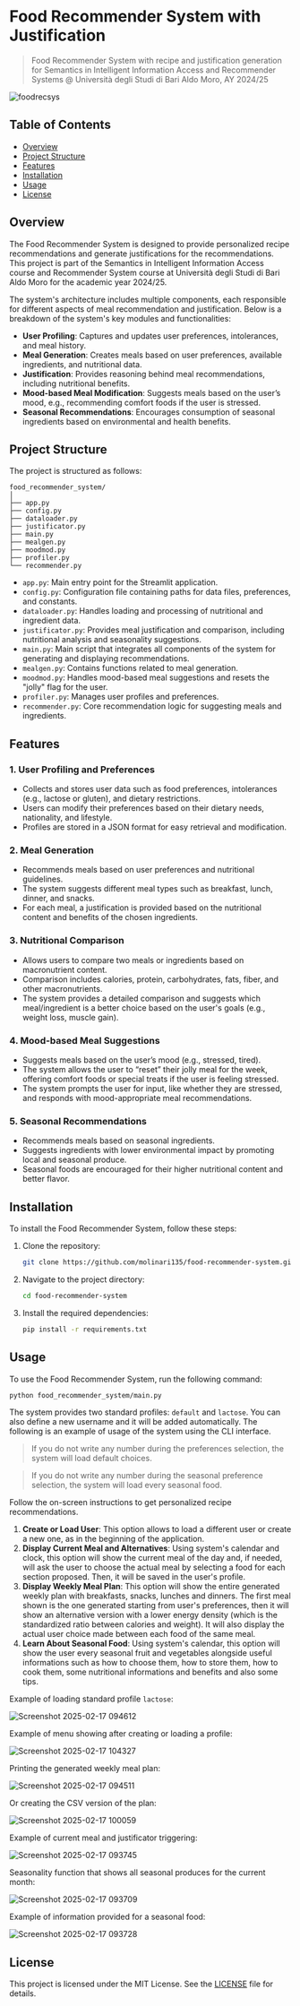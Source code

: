 # Food Recommender System with Justification
> Food Recommender System with recipe and justification generation for Semantics in Intelligent Information Access and Recommender Systems @ Università degli Studi di Bari Aldo Moro, AY 2024/25

![foodrecsys](https://github.com/user-attachments/assets/0040e027-d13c-4145-a19d-3ca0138ce57d)

## Table of Contents
- [Overview](#overview)
- [Project Structure](#project-structure)
- [Features](#features)
- [Installation](#installation)
- [Usage](#usage)
- [License](#license)

## Overview
The Food Recommender System is designed to provide personalized recipe recommendations and generate justifications for the recommendations. This project is part of the Semantics in Intelligent Information Access course and Recommender System course at Università degli Studi di Bari Aldo Moro for the academic year 2024/25.

The system's architecture includes multiple components, each responsible for different aspects of meal recommendation and justification. Below is a breakdown of the system's key modules and functionalities:

- **User Profiling**: Captures and updates user preferences, intolerances, and meal history.
- **Meal Generation**: Creates meals based on user preferences, available ingredients, and nutritional data.
- **Justification**: Provides reasoning behind meal recommendations, including nutritional benefits.
- **Mood-based Meal Modification**: Suggests meals based on the user’s mood, e.g., recommending comfort foods if the user is stressed.
- **Seasonal Recommendations**: Encourages consumption of seasonal ingredients based on environmental and health benefits.

## Project Structure
The project is structured as follows:

```
food_recommender_system/
│
├── app.py
├── config.py
├── dataloader.py
├── justificator.py
├── main.py
├── mealgen.py
├── moodmod.py
├── profiler.py
└── recommender.py
```

- `app.py`: Main entry point for the Streamlit application.
- `config.py`: Configuration file containing paths for data files, preferences, and constants.
- `dataloader.py`: Handles loading and processing of nutritional and ingredient data.
- `justificator.py`: Provides meal justification and comparison, including nutritional analysis and seasonality suggestions.
- `main.py`: Main script that integrates all components of the system for generating and displaying recommendations.
- `mealgen.py`: Contains functions related to meal generation.
- `moodmod.py`: Handles mood-based meal suggestions and resets the "jolly" flag for the user.
- `profiler.py`: Manages user profiles and preferences.
- `recommender.py`: Core recommendation logic for suggesting meals and ingredients.

## Features

### 1. User Profiling and Preferences

- Collects and stores user data such as food preferences, intolerances (e.g., lactose or gluten), and dietary restrictions.
- Users can modify their preferences based on their dietary needs, nationality, and lifestyle.
- Profiles are stored in a JSON format for easy retrieval and modification.

### 2. Meal Generation

- Recommends meals based on user preferences and nutritional guidelines.
- The system suggests different meal types such as breakfast, lunch, dinner, and snacks.
- For each meal, a justification is provided based on the nutritional content and benefits of the chosen ingredients.

### 3. Nutritional Comparison

- Allows users to compare two meals or ingredients based on macronutrient content.
- Comparison includes calories, protein, carbohydrates, fats, fiber, and other macronutrients.
- The system provides a detailed comparison and suggests which meal/ingredient is a better choice based on the user's goals (e.g., weight loss, muscle gain).

### 4. Mood-based Meal Suggestions

- Suggests meals based on the user’s mood (e.g., stressed, tired).
- The system allows the user to “reset” their jolly meal for the week, offering comfort foods or special treats if the user is feeling stressed.
- The system prompts the user for input, like whether they are stressed, and responds with mood-appropriate meal recommendations.

### 5. Seasonal Recommendations

- Recommends meals based on seasonal ingredients.
- Suggests ingredients with lower environmental impact by promoting local and seasonal produce.
- Seasonal foods are encouraged for their higher nutritional content and better flavor.


## Installation
To install the Food Recommender System, follow these steps:

1. Clone the repository:
    ```bash
    git clone https://github.com/molinari135/food-recommender-system.git
    ```
    
2. Navigate to the project directory:
    ```bash
    cd food-recommender-system
    ```

3. Install the required dependencies:
    ```bash
    pip install -r requirements.txt
    ```

## Usage
To use the Food Recommender System, run the following command:
```bash
python food_recommender_system/main.py
```

The system provides two standard profiles: `default` and `lactose`. You can also define a new username and it will be added automatically.
The following is an example of usage of the system using the CLI interface.

> If you do not write any number during the preferences selection, the system will load default choices.

> If you do not write any number during the seasonal preference selection, the system will load every seasonal food.

Follow the on-screen instructions to get personalized recipe recommendations.

1. **Create or Load User**: This option allows to load a different user or create a new one, as in the beginning of the application.
2. **Display Current Meal and Alternatives**: Using system's calendar and clock, this option will show the current meal of the day and, if needed, will ask the user to choose the actual meal by selecting a food for each section proposed. Then, it will be saved in the user's profile.
3. **Display Weekly Meal Plan**: This option will show the entire generated weekly plan with breakfasts, snacks, lunches and dinners. The first meal shown is the one generated starting from user's preferences, then it will show an alternative version with a lower energy density (which is the standardized ratio between calories and weight). It will also display the actual user choice made between each food of the same meal.
4. **Learn About Seasonal Food**: Using system's calendar, this option will show the user every seasonal fruit and vegetables alongside useful informations such as how to choose them, how to store them, how to cook them, some nutritional informations and benefits and also some tips.

Example of loading standard profile `lactose`:

![Screenshot 2025-02-17 094612](https://github.com/user-attachments/assets/e2178773-a4fa-48d4-8212-0b3719e1ad0d)

Example of menu showing after creating or loading a profile:

![Screenshot 2025-02-17 104327](https://github.com/user-attachments/assets/a270380a-1be8-4b98-bcdc-dbecb929d04f)

Printing the generated weekly meal plan:

![Screenshot 2025-02-17 094511](https://github.com/user-attachments/assets/9c12d766-a17b-4d49-92c9-1afa35fe2e0d)

Or creating the CSV version of the plan:

![Screenshot 2025-02-17 100059](https://github.com/user-attachments/assets/de8806b0-eba8-46fc-9258-1c723903606f)

Example of current meal and justificator triggering:

![Screenshot 2025-02-17 093745](https://github.com/user-attachments/assets/309caacc-526e-4346-8be3-2d7fdede7139)

Seasonality function that shows all seasonal produces for the current month:

![Screenshot 2025-02-17 093709](https://github.com/user-attachments/assets/4ef69d3f-d867-4f44-ab45-e09a0c304734)

Example of information provided for a seasonal food:

![Screenshot 2025-02-17 093728](https://github.com/user-attachments/assets/96017f21-3392-410c-b31e-e2b3013669c2)

## License
This project is licensed under the MIT License. See the [LICENSE](LICENSE) file for details.
